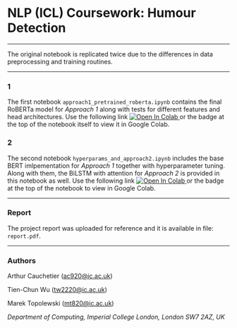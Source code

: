 # NLP (ICL) Coursework: Humour Detection
________________

The original notebook is replicated twice due to the differences in data preprocessing and training routines.

________________
### 1

The first notebook `approach1_pretrained_roberta.ipynb` contains the final RoBERTa model for <i>Approach 1</i> along with tests for different features and head architectures. Use the following link 
<a href="https://colab.research.google.com/github/googlecolab/colabtools/blob/master/notebooks/colab-github-demo.ipynb">
  <img src="https://colab.research.google.com/assets/colab-badge.svg" alt="Open In Colab"/>
</a>
or the badge at the top of the notebook itself to view it in Google Colab.

### 2

The second notebook `hyperparams_and_approach2.ipynb` includes the base BERT imlpementation for <i>Approach 1</i> together with hyperparameter tuning. Along with them, the BiLSTM with attention for <i>Approach 2</i> is provided in this notebook as well. Use the following link 
<a href="https://colab.research.google.com/github/googlecolab/colabtools/blob/master/notebooks/colab-github-demo.ipynb">
  <img src="https://colab.research.google.com/assets/colab-badge.svg" alt="Open In Colab"/>
</a>
or the badge at the top of the notebook to view in Google Colab.

________________
### Report
The project report was uploaded for reference and it is available in file: `report.pdf`.

________________
### Authors
Arthur Cauchetier (ac920@ic.ac.uk)

Tien-Chun Wu (tw2220@ic.ac.uk)

Marek Topolewski (mt820@ic.ac.uk)

<i>Department of Computing, Imperial College London, London SW7 2AZ, UK</i>
